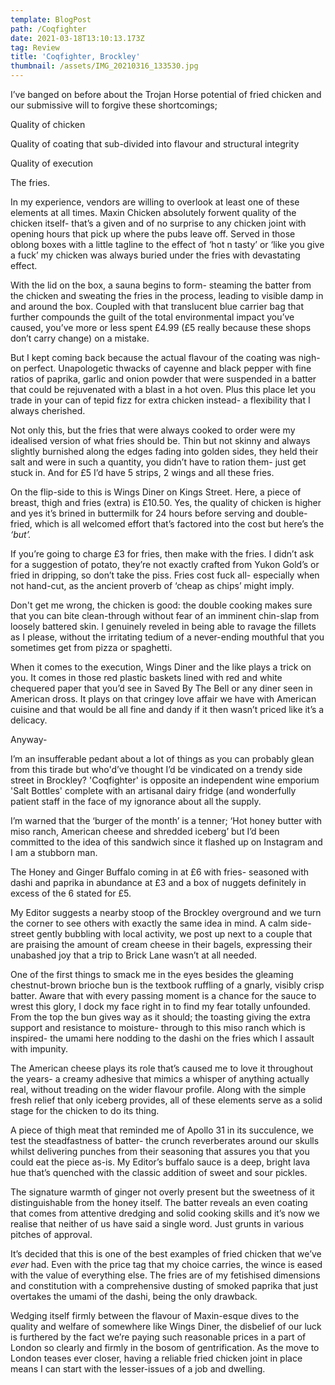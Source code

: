 ```yaml
---
template: BlogPost
path: /Coqfighter
date: 2021-03-18T13:10:13.173Z
tag: Review
title: 'Coqfighter, Brockley'
thumbnail: /assets/IMG_20210316_133530.jpg
---
```

<!--StartFragment-->

I’ve banged on before about the Trojan Horse potential of fried chicken and our submissive will to forgive these shortcomings;

Quality of chicken

Quality of coating that sub-divided into flavour and structural integrity

Quality of execution

The fries.

In my experience, vendors are willing to overlook at least one of these elements at all times. Maxin Chicken absolutely forwent quality of the chicken itself- that’s a given and of no surprise to any chicken joint with opening hours that pick up where the pubs leave off. Served in those oblong boxes with a little tagline to the effect of ‘hot n tasty’ or ‘like you give a fuck’ my chicken was always buried under the fries with devastating effect. 

With the lid on the box, a sauna begins to form- steaming the batter from the chicken and sweating the fries in the process, leading to visible damp in and around the box. Coupled with that translucent blue carrier bag that further compounds the guilt of the total environmental impact you’ve caused, you’ve more or less spent £4.99 (£5 really because these shops don’t carry change) on a mistake. 

But I kept coming back because the actual flavour of the coating was nigh-on perfect. Unapologetic thwacks of cayenne and black pepper with fine ratios of paprika, garlic and onion powder that were suspended in a batter that could be rejuvenated with a blast in a hot oven. Plus this place let you trade in your can of tepid fizz for extra chicken instead- a flexibility that I always cherished.

Not only this, but the fries that were always cooked to order were my idealised version of what fries should be. Thin but not skinny and always slightly burnished along the edges fading into golden sides, they held their salt and were in such a quantity, you didn’t have to ration them- just get stuck in. And for £5 I’d have 5 strips, 2 wings and all these fries.

On the flip-side to this is Wings Diner on Kings Street. Here, a piece of breast, thigh and fries (extra) is £10.50. Yes, the quality of chicken is higher and yes it’s brined in buttermilk for 24 hours before serving and double-fried, which is all welcomed effort that’s factored into the cost but here’s the *‘but’.*

If you’re going to charge £3 for fries, then make with the fries. I didn’t ask for a suggestion of potato, they’re not exactly crafted from Yukon Gold’s or fried in dripping, so don’t take the piss. Fries cost fuck all- especially when not hand-cut, as the ancient proverb of ‘cheap as chips’ might imply.

Don't get me wrong, the chicken is good: the double cooking makes sure that you can bite clean-through without fear of an imminent chin-slap from loosely battered skin. I genuinely reveled in being able to ravage the fillets as I please, without the irritating tedium of a never-ending mouthful that you sometimes get from pizza or spaghetti.

When it comes to the execution, Wings Diner and the like plays a trick on you. It comes in those red plastic baskets lined with red and white chequered paper that you’d see in Saved By The Bell or any diner seen in American dross. It plays on that cringey love affair we have with American cuisine and that would be all fine and dandy if it then wasn’t priced like it’s a delicacy. 

Anyway-

I’m an insufferable pedant about a lot of things as you can probably glean from this tirade but who'd’ve thought I’d be vindicated on a trendy side street in Brockley? 'Coqfighter' is opposite an independent wine emporium 'Salt Bottles' complete with an artisanal dairy fridge (and wonderfully patient staff in the face of my ignorance about all the supply.

I’m warned that the ‘burger of the month’ is a tenner; ‘Hot honey butter with miso ranch, American cheese and shredded iceberg’ but I’d been committed to the idea of this sandwich since it flashed up on Instagram and I am a stubborn man.

The Honey and Ginger Buffalo coming in at £6 with fries- seasoned with dashi and paprika in abundance at £3 and a box of nuggets definitely in excess of the 6 stated for £5.

My Editor suggests a nearby stoop of the Brockley overground and we turn the corner to see others with exactly the same idea in mind. A calm side-street gently bubbling with local activity, we post up next to a couple that are praising the amount of cream cheese in their bagels, expressing their unabashed joy that a trip to Brick Lane wasn’t at all needed.

One of the first things to smack me in the eyes besides the gleaming chestnut-brown brioche bun is the textbook ruffling of a gnarly, visibly crisp batter. Aware that with every passing moment is a chance for the sauce to wrest this glory, I dock my face right in to find my fear totally unfounded. From the top the bun gives way as it should; the toasting giving the extra support and resistance to moisture- through to this miso ranch which is inspired- the umami here nodding to the dashi on the fries which I assault with impunity. 

The American cheese plays its role that’s caused me to love it throughout the years- a creamy adhesive that mimics a whisper of anything actually real, without treading on the wider flavour profile. Along with the simple fresh relief that only iceberg provides, all of these elements serve as a solid stage for the chicken to do its thing.

A piece of thigh meat that reminded me of Apollo 31 in its succulence, we test the steadfastness of batter- the crunch reverberates around our skulls whilst delivering punches from their seasoning that assures you that you could eat the piece as-is. My Editor’s buffalo sauce is a deep, bright lava hue that’s quenched with the classic addition of sweet and sour pickles. 

The signature warmth of ginger not overly present but the sweetness of it distinguishable from the honey itself. The batter reveals an even coating that comes from attentive dredging and solid cooking skills and it’s now we realise that neither of us have said a single word. Just grunts in various pitches of approval.

It’s decided that this is one of the best examples of fried chicken that we’ve *ever* had. Even with the price tag that my choice carries, the wince is eased with the value of everything else. The fries are of my fetishised dimensions and constitution with a comprehensive dusting of smoked paprika that just overtakes the umami of the dashi, being the only drawback.

Wedging itself firmly between the flavour of Maxin-esque dives to the quality and welfare of somewhere like Wings Diner, the disbelief of our luck is furthered by the fact we’re paying such reasonable prices in a part of London so clearly and firmly in the bosom of gentrification. As the move to London teases ever closer, having a reliable fried chicken joint in place means I can start with the lesser-issues of a job and dwelling.

<!--EndFragment-->
